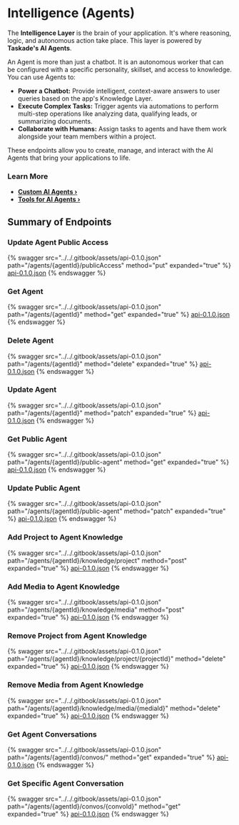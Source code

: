 # Intelligence (Agents)

The **Intelligence Layer** is the brain of your application. It's where reasoning, logic, and autonomous action take place. This layer is powered by **Taskade's AI Agents**.

An Agent is more than just a chatbot. It is an autonomous worker that can be configured with a specific personality, skillset, and access to knowledge. You can use Agents to:

*   **Power a Chatbot:** Provide intelligent, context-aware answers to user queries based on the app's Knowledge Layer.
*   **Execute Complex Tasks:** Trigger agents via automations to perform multi-step operations like analyzing data, qualifying leads, or summarizing documents.
*   **Collaborate with Humans:** Assign tasks to agents and have them work alongside your team members within a project.

These endpoints allow you to create, manage, and interact with the AI Agents that bring your applications to life.

### Learn More

*   **[Custom AI Agents ›](https://help.taskade.com/en/articles/8958457-custom-ai-agents)**
*   **[Tools for AI Agents ›](https://help.taskade.com/en/articles/9314171-tools-for-ai-agents)**

## Summary of Endpoints

### Update Agent Public Access
{% swagger src="../../.gitbook/assets/api-0.1.0.json" path="/agents/{agentId}/publicAccess" method="put" expanded="true" %}
[api-0.1.0.json](<../../.gitbook/assets/api-0.1.0.json>)
{% endswagger %}

### Get Agent
{% swagger src="../../.gitbook/assets/api-0.1.0.json" path="/agents/{agentId}" method="get" expanded="true" %}
[api-0.1.0.json](<../../.gitbook/assets/api-0.1.0.json>)
{% endswagger %}

### Delete Agent
{% swagger src="../../.gitbook/assets/api-0.1.0.json" path="/agents/{agentId}" method="delete" expanded="true" %}
[api-0.1.0.json](<../../.gitbook/assets/api-0.1.0.json>)
{% endswagger %}

### Update Agent
{% swagger src="../../.gitbook/assets/api-0.1.0.json" path="/agents/{agentId}" method="patch" expanded="true" %}
[api-0.1.0.json](<../../.gitbook/assets/api-0.1.0.json>)
{% endswagger %}

### Get Public Agent
{% swagger src="../../.gitbook/assets/api-0.1.0.json" path="/agents/{agentId}/public-agent" method="get" expanded="true" %}
[api-0.1.0.json](<../../.gitbook/assets/api-0.1.0.json>)
{% endswagger %}

### Update Public Agent
{% swagger src="../../.gitbook/assets/api-0.1.0.json" path="/agents/{agentId}/public-agent" method="patch" expanded="true" %}
[api-0.1.0.json](<../../.gitbook/assets/api-0.1.0.json>)
{% endswagger %}

### Add Project to Agent Knowledge
{% swagger src="../../.gitbook/assets/api-0.1.0.json" path="/agents/{agentId}/knowledge/project" method="post" expanded="true" %}
[api-0.1.0.json](<../../.gitbook/assets/api-0.1.0.json>)
{% endswagger %}

### Add Media to Agent Knowledge
{% swagger src="../../.gitbook/assets/api-0.1.0.json" path="/agents/{agentId}/knowledge/media" method="post" expanded="true" %}
[api-0.1.0.json](<../../.gitbook/assets/api-0.1.0.json>)
{% endswagger %}

### Remove Project from Agent Knowledge
{% swagger src="../../.gitbook/assets/api-0.1.0.json" path="/agents/{agentId}/knowledge/project/{projectId}" method="delete" expanded="true" %}
[api-0.1.0.json](<../../.gitbook/assets/api-0.1.0.json>)
{% endswagger %}

### Remove Media from Agent Knowledge
{% swagger src="../../.gitbook/assets/api-0.1.0.json" path="/agents/{agentId}/knowledge/media/{mediaId}" method="delete" expanded="true" %}
[api-0.1.0.json](<../../.gitbook/assets/api-0.1.0.json>)
{% endswagger %}

### Get Agent Conversations
{% swagger src="../../.gitbook/assets/api-0.1.0.json" path="/agents/{agentId}/convos/" method="get" expanded="true" %}
[api-0.1.0.json](<../../.gitbook/assets/api-0.1.0.json>)
{% endswagger %}

### Get Specific Agent Conversation
{% swagger src="../../.gitbook/assets/api-0.1.0.json" path="/agents/{agentId}/convos/{convoId}" method="get" expanded="true" %}
[api-0.1.0.json](<../../.gitbook/assets/api-0.1.0.json>)
{% endswagger %}


